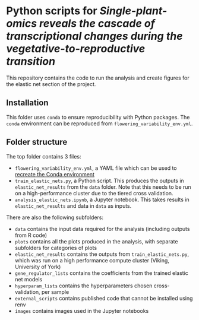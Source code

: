 # Python scripts for *Single-plant-omics reveals the cascade of transcriptional changes during the vegetative-to-reproductive transition*

This repository contains the code to run the analysis and create figures for the elastic net section of the project.

## Installation

This folder uses `conda` to ensure reproducibility with Python packages. The `conda` environment can be reproduced from `flowering_variability_env.yml`.

## Folder structure

The top folder contains 3 files:

-   `flowering_variability_env.yml`, a YAML file which can be used to [recreate the Conda environment](https://conda.io/projects/conda/en/latest/user-guide/tasks/manage-environments.html)
-   `train_elastic_nets.py`, a Python script. This produces the outputs in `elastic_net_results` from the `data` folder. Note that this needs to be run on a high-performance cluster due to the tiered cross validation.
-   `analysis_elastic_nets.ipynb`, a Jupyter notebook. This takes results in `elastic_net_results` and data in `data` as inputs.

There are also the following subfolders:

-   `data` contains the input data required for the analysis (including outputs from R code)
-   `plots` contains all the plots produced in the analysis, with separate subfolders for categories of plots
-   `elastic_net_results` contains the outputs from `train_elastic_nets.py`, which was run on a high performance compute cluster (Viking, University of York)
-   `gene_regulator_lists` contains the coefficients from the trained elastic net models
-   `hyperparam_lists` contains the hyperparameters chosen cross-validation, per sample
-   `external_scripts` contains published code that cannot be installed using renv
-   `images` contains images used in the Jupyter notebooks